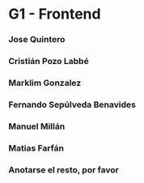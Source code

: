 # G1 - Frontend
### Jose Quintero
### Cristián Pozo Labbé
### Marklim Gonzalez
### Fernando Sepúlveda Benavides

### Manuel Millán
### Matias Farfán
### Anotarse el resto, por favor
